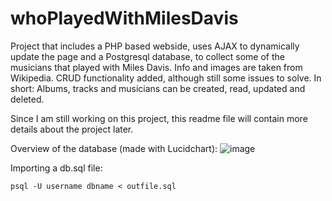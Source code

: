 # whoPlayedWithMilesDavis

<work in progress>

Project that includes a PHP based webside, uses AJAX to dynamically update the page and a Postgresql database, to collect some of the musicians that played with Miles Davis.
Info and images are taken from Wikipedia.
CRUD functionality added, although still some issues to solve. In short:
Albums, tracks and musicians can be created, read, updated and deleted.
  
Since I am still working on this project, this readme file will contain more details about the project later.

Overview of the database (made with Lucidchart):
![image](https://user-images.githubusercontent.com/50556177/177042158-da3ffaa7-12b3-4d0a-bee2-5306759691be.png)

Importing a db.sql file:
```
psql -U username dbname < outfile.sql
```
                                     
